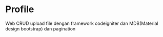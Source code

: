 # Profile
Web CRUD upload file dengan framework codeigniter dan MDB(Material design bootstrap) dan pagination
